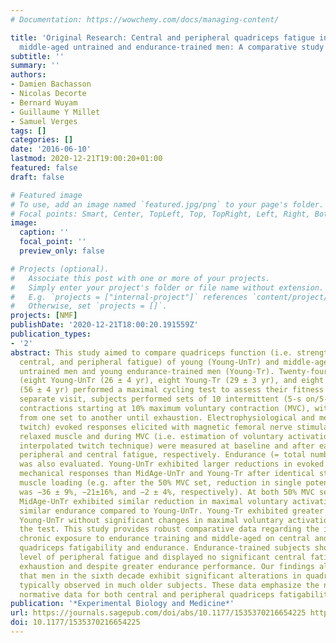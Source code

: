 ```yaml
---
# Documentation: https://wowchemy.com/docs/managing-content/

title: 'Original Research: Central and peripheral quadriceps fatigue in young and
  middle-aged untrained and endurance-trained men: A comparative study'
subtitle: ''
summary: ''
authors:
- Damien Bachasson
- Nicolas Decorte
- Bernard Wuyam
- Guillaume Y Millet
- Samuel Verges
tags: []
categories: []
date: '2016-06-10'
lastmod: 2020-12-21T19:00:20+01:00
featured: false
draft: false

# Featured image
# To use, add an image named `featured.jpg/png` to your page's folder.
# Focal points: Smart, Center, TopLeft, Top, TopRight, Left, Right, BottomLeft, Bottom, BottomRight.
image:
  caption: ''
  focal_point: ''
  preview_only: false

# Projects (optional).
#   Associate this post with one or more of your projects.
#   Simply enter your project's folder or file name without extension.
#   E.g. `projects = ["internal-project"]` references `content/project/deep-learning/index.md`.
#   Otherwise, set `projects = []`.
projects: [NMF]
publishDate: '2020-12-21T18:00:20.191559Z'
publication_types:
- '2'
abstract: This study aimed to compare quadriceps function (i.e. strength, endurance,
  central, and peripheral fatigue) of young (Young-UnTr) and middle-aged (MidAge-UnTr)
  untrained men and young endurance-trained men (Young-Tr). Twenty-four male subjects
  (eight Young-UnTr (26 ± 4 yr), eight Young-Tr (29 ± 3 yr), and eight MidAge-UnTr
  (56 ± 4 yr) performed a maximal cycling test to assess their fitness level. On a
  separate visit, subjects performed sets of 10 intermittent (5-s on/5-s off) isometric
  contractions starting at 10% maximum voluntary contraction (MVC), with 10% MVC increments
  from one set to another until exhaustion. Electrophysiological and mechanical (e.g.
  twitch) evoked responses elicited with magnetic femoral nerve stimulation in the
  relaxed muscle and during MVC (i.e. estimation of voluntary activation using the
  interpolated twitch technique) were measured at baseline and after each set to assess
  peripheral and central fatigue, respectively. Endurance (= total number of contractions)
  was also evaluated. Young-UnTr exhibited larger reductions in evoked quadriceps
  mechanical responses than MidAge-UnTr and Young-Tr after identical standardized
  muscle loading (e.g. after the 50% MVC set, reduction in single potentiated twitch
  was −36 ± 9%, −21±16%, and −2 ± 4%, respectively). At both 50% MVC set and exhaustion,
  MidAge-UnTr exhibited similar reduction in maximal voluntary activation and displayed
  similar endurance compared to Young-UnTr. Young-Tr exhibited greater endurance than
  Young-UnTr without significant changes in maximal voluntary activation throughout
  the test. This study provides robust comparative data regarding the influence of
  chronic exposure to endurance training and middle-aged on central and peripheral
  quadriceps fatigability and endurance. Endurance-trained subjects showed smaller
  level of peripheral fatigue and displayed no significant central fatigue, even at
  exhaustion and despite greater endurance performance. Our findings also demonstrate
  that men in the sixth decade exhibit significant alterations in quadriceps function
  typically observed in much older subjects. These data emphasize the need for developing
  normative data for both central and peripheral quadriceps fatigability.
publication: '*Experimental Biology and Medicine*'
url: https://journals.sagepub.com/doi/abs/10.1177/1535370216654225 https://www.ncbi.nlm.nih.gov/pmc/articles/PMC5027946/pdf/10.1177_1535370216654225.pdf
doi: 10.1177/1535370216654225
---
```

